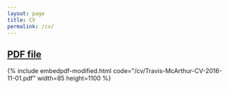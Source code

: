 ```yaml
---
layout: page
title: CV
permalink: /cv/
---
```


## [PDF file](/cv/Travis-McArthur-CV-2016-11-01.pdf)

{% include embedpdf-modified.html code="/cv/Travis-McArthur-CV-2016-11-01.pdf" width=85 height=1100 %}

